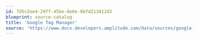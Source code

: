 ```yaml
---
id: 7d5c2ee4-29ff-45be-8e6e-0bfd213412d3
blueprint: source-catalog
title: 'Google Tag Manager'
source: 'https://www.docs.developers.amplitude.com/data/sources/google-tag-manager'
---
```

